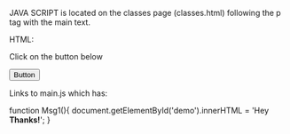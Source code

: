 JAVA SCRIPT is located on the classes page (classes.html) following the p tag with the main text.

HTML:

<p id="demo">Click on the button below</p>
<input type="button" onclick="Msg1()" value="Button">
<script src="main.js"></script>

Links to main.js which has:

function Msg1(){
  document.getElementById('demo').innerHTML = 'Hey <strong>Thanks!</strong>';
}
